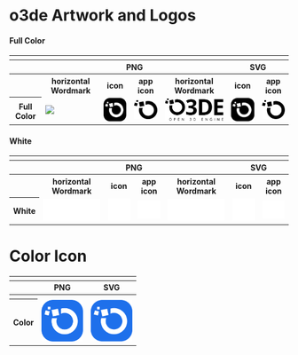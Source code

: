 # o3de Artwork and Logos

#### Full Color

<table>
    <tr>
    	<th colspan="9"></th>
    </tr>
    <tr>
        <th></th>
        <th colspan="4">PNG</th>
        <th colspan="4">SVG</th>
    </tr>
    <tr>
        <th></th>
        <th>horizontal Wordmark</th>
        <th>icon</th>
        <th>app icon</th>
        <th>horizontal Wordmark</th>
        <th>icon</th>
        <th>app icon</th>
    </tr>
    <tr>
        <th>Full Color</th>
        <td><img src="o3de/01_O3DE_Color Logo with Wordmark/O3DE_Color Logo.png" width="200"></td>
        <td><img src="o3de/03_O3DE Application Icon/PNG/O3DE-Circle-Icon-REV-MONO.png" width="75"></td>
        <td><img src="o3de/04_O3DE Icon/PNG/O3DE-Circle-LogoMark-MONO.png" width="75"></td>
        <td><img src="o3de/01_O3DE Logo with Wordmark/SVG/O3DE-Logo-with-WorkMark-Black-Mono.svg" width="200"></td>
        <td><img src="o3de/03_O3DE Application Icon/SVG/O3DE-Circle-Icon-REV-MONO.svg" width="75"></td>
        <td><img src="o3de/04_O3DE Icon/SVG/O3DE-Circle-LogoMark-REV-MONO.svg" width="75"></td>
    </tr>
</table>

#### White

<table>
    <tr>
    	<th colspan="9"></th>
    </tr>
    <tr>
        <th></th>
        <th colspan="4">PNG</th>
        <th colspan="4">SVG</th>
    </tr>
    <tr>
        <th></th>
        <th>horizontal Wordmark</th>
        <th>icon</th>
        <th>app icon</th>
        <th>horizontal Wordmark</th>
        <th>icon</th>
        <th>app icon</th>
    </tr>
    <tr>
        <th>White</th>
        <td><img src="o3de/01_O3DE Logo with Wordmark/PNG/O3DE-Logo-with-WorkMark-REV-Mono-HR.png" width="200"></td>
        <td><img src="o3de/03_O3DE Application Icon/PNG/O3DE-Circle-Icon-REV.png" width="75"></td>
        <td><img src="o3de/04_O3DE Icon/PNG/O3DE-Circle-LogoMark-REV.png" width="75"></td>
        <td><img src="o3de/01_O3DE Logo with Wordmark/SVG/O3DE-Logo-with-WorkMark-REV-Mono.svg" width="200"></td>
        <td><img src="o3de/03_O3DE Application Icon/SVG/O3DE-Circle-Icon-REV.svg" width="75"></td>
        <td><img src="o3de/04_O3DE Icon/SVG/O3DE-Circle-LogoMark-REV.svg" width="75"></td>
    </tr>
</table>

# Color Icon
<table>
    <tr>
    	<th colspan="3"></th>
    </tr>
    <tr>
        <th></th>
        <th colspan="1">PNG</th>
        <th colspan="1">SVG</th>
    </tr>
    <tr>
        <th></th>
        <th></th>
        <th></th>
    </tr>
    <tr>
        <th>Color</th>
        <td><img src="o3de/03_O3DE Application Icon/PNG/O3DE-Circle-Icon.png" width="75"></td>
        <td><img src="o3de/03_O3DE Application Icon/SVG/O3DE-Circle-Icon.svg" width="75"></td>
    </tr>
</table>
